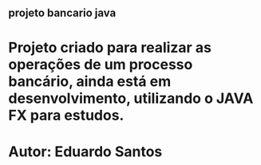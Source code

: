 ## projeto bancario java

# Projeto criado para realizar as operações de um processo bancário, ainda está em desenvolvimento, utilizando o JAVA FX para estudos.

# Autor: Eduardo Santos
